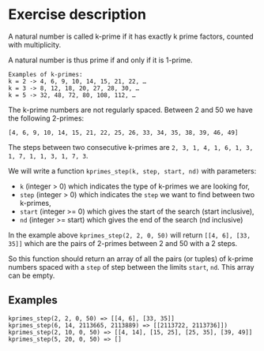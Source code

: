 # Exercise description

A natural number is called k-prime if it has exactly k prime factors, counted with multiplicity.

A natural number is thus prime if and only if it is 1-prime.

```
Examples of k-primes:
k = 2 -> 4, 6, 9, 10, 14, 15, 21, 22, …
k = 3 -> 8, 12, 18, 20, 27, 28, 30, …
k = 5 -> 32, 48, 72, 80, 108, 112, …
```

The k-prime numbers are not regularly spaced. Between 2 and 50 we have the following 2-primes:

```
[4, 6, 9, 10, 14, 15, 21, 22, 25, 26, 33, 34, 35, 38, 39, 46, 49]
```

The steps between two consecutive k-primes are `2, 3, 1, 4, 1, 6, 1, 3, 1, 7, 1, 1, 3, 1, 7, 3`.

We will write a function `kprimes_step(k, step, start, nd)` with parameters:

- `k` (integer > 0) which indicates the type of k-primes we are looking for,
- `step` (integer > 0) which indicates the `step` we want to find between two k-primes,
- `start` (integer >= 0) which gives the start of the search (start inclusive),
- `nd` (integer >= start) which gives the end of the search (nd inclusive)

In the example above `kprimes_step(2, 2, 0, 50)` will return `[[4, 6], [33, 35]]` which are the pairs of 2-primes between 2 and 50 with a 2 steps.

So this function should return an array of all the pairs (or tuples) of k-prime numbers spaced with a `step` of step between the limits `start`, `nd`. This array can be empty.

## Examples

```
kprimes_step(2, 2, 0, 50) => [[4, 6], [33, 35]]
kprimes_step(6, 14, 2113665, 2113889) => [[2113722, 2113736]])
kprimes_step(2, 10, 0, 50) => [[4, 14], [15, 25], [25, 35], [39, 49]]
kprimes_step(5, 20, 0, 50) => []
```